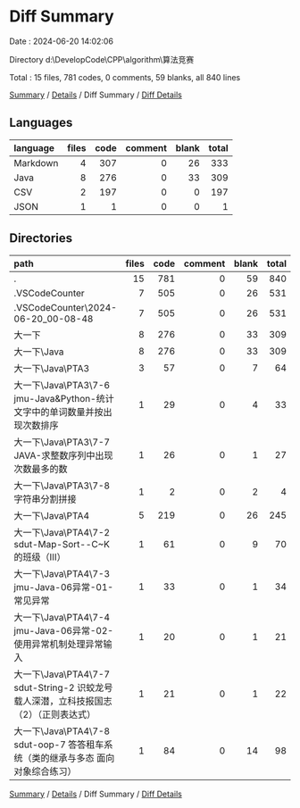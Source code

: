 # Diff Summary

Date : 2024-06-20 14:02:06

Directory d:\\DevelopCode\\CPP\\algorithm\\算法竞赛

Total : 15 files,  781 codes, 0 comments, 59 blanks, all 840 lines

[Summary](results.md) / [Details](details.md) / Diff Summary / [Diff Details](diff-details.md)

## Languages
| language | files | code | comment | blank | total |
| :--- | ---: | ---: | ---: | ---: | ---: |
| Markdown | 4 | 307 | 0 | 26 | 333 |
| Java | 8 | 276 | 0 | 33 | 309 |
| CSV | 2 | 197 | 0 | 0 | 197 |
| JSON | 1 | 1 | 0 | 0 | 1 |

## Directories
| path | files | code | comment | blank | total |
| :--- | ---: | ---: | ---: | ---: | ---: |
| . | 15 | 781 | 0 | 59 | 840 |
| .VSCodeCounter | 7 | 505 | 0 | 26 | 531 |
| .VSCodeCounter\\2024-06-20_00-08-48 | 7 | 505 | 0 | 26 | 531 |
| 大一下 | 8 | 276 | 0 | 33 | 309 |
| 大一下\\Java | 8 | 276 | 0 | 33 | 309 |
| 大一下\\Java\\PTA3 | 3 | 57 | 0 | 7 | 64 |
| 大一下\\Java\\PTA3\\7-6 jmu-Java&Python-统计文字中的单词数量并按出现次数排序 | 1 | 29 | 0 | 4 | 33 |
| 大一下\\Java\\PTA3\\7-7 JAVA-求整数序列中出现次数最多的数 | 1 | 26 | 0 | 1 | 27 |
| 大一下\\Java\\PTA3\\7-8 字符串分割拼接 | 1 | 2 | 0 | 2 | 4 |
| 大一下\\Java\\PTA4 | 5 | 219 | 0 | 26 | 245 |
| 大一下\\Java\\PTA4\\7-2 sdut-Map-Sort--C~K的班级（III） | 1 | 61 | 0 | 9 | 70 |
| 大一下\\Java\\PTA4\\7-3 jmu-Java-06异常-01-常见异常 | 1 | 33 | 0 | 1 | 34 |
| 大一下\\Java\\PTA4\\7-4 jmu-Java-06异常-02-使用异常机制处理异常输入 | 1 | 20 | 0 | 1 | 21 |
| 大一下\\Java\\PTA4\\7-7 sdut-String-2 识蛟龙号载人深潜，立科技报国志（2）（正则表达式） | 1 | 21 | 0 | 1 | 22 |
| 大一下\\Java\\PTA4\\7-8 sdut-oop-7 答答租车系统（类的继承与多态 面向对象综合练习） | 1 | 84 | 0 | 14 | 98 |

[Summary](results.md) / [Details](details.md) / Diff Summary / [Diff Details](diff-details.md)